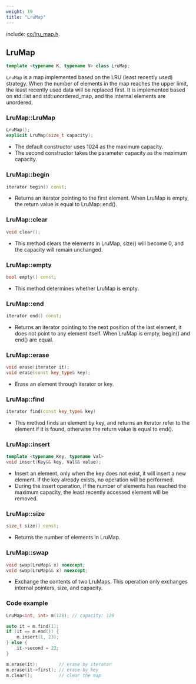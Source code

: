 ```yaml
---
weight: 19
title: "LruMap"
---
```


include: [co/lru_map.h](https://github.com/idealvin/co/blob/master/include/co/lru_map.h).


## LruMap


```cpp
template <typename K, typename V> class LruMap;
```


`LruMap` is a map implemented based on the LRU (least recently used) strategy. When the number of elements in the map reaches the upper limit, the least recently used data will be replaced first. It is implemented based on std::list and std::unordered_map, and the internal elements are unordered. 


### LruMap::LruMap


```cpp
LruMap();
explicit LruMap(size_t capacity);
```


- The default constructor uses 1024 as the maximum capacity.
- The second constructor takes the parameter capacity as the maximum capacity.



### LruMap::begin


```cpp
iterator begin() const;
```


- Returns an iterator pointing to the first element. When LruMap is empty, the return value is equal to LruMap::end().



### LruMap::clear


```cpp
void clear();
```


- This method clears the elements in LruMap, size() will become 0, and the capacity will remain unchanged.



### LruMap::empty


```cpp
bool empty() const;
```


- This method determines whether LruMap is empty.



### LruMap::end


```cpp
iterator end() const;
```


- Returns an iterator pointing to the next position of the last element, it does not point to any element itself. When LruMap is empty, begin() and end() are equal.



### LruMap::erase


```cpp
void erase(iterator it);
void erase(const key_type& key);
```


- Erase an element through iterator or key.



### LruMap::find


```cpp
iterator find(const key_type& key)
```


- This method finds an element by key, and returns an iterator refer to the element if it is found, otherwise the return value is equal to end().



### LruMap::insert


```cpp
template <typename Key, typename Val>
void insert(Key&& key, Val&& value);
```


- Insert an element, only when the key does not exist, it will insert a new element. If the key already exists, no operation will be performed.
- During the insert operation, if the number of elements has reached the maximum capacity, the least recently accessed element will be removed.



### LruMap::size


```cpp
size_t size() const;
```


- Returns the number of elements in LruMap. 




### LruMap::swap


```cpp
void swap(LruMap& x) noexcept;
void swap(LruMap&& x) noexcept;
```


- Exchange the contents of two LruMaps. This operation only exchanges internal pointers, size, and capacity.



### Code example


```cpp
LruMap<int, int> m(128); // capacity: 128

auto it = m.find(1);
if (it == m.end()) {
    m.insert(1, 23);
} else {
    it->second = 23;
}

m.erase(it);        // erase by iterator
m.erase(it->first); // erase by key
m.clear();          // clear the map
```
